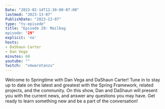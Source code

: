 ```yaml
---
Date: "2023-02-14T12:30:00-07:00"
lastmod: "2023-13-07"
PublishDate: "2023-13-07"
type: "tv-episode"
title: "Episode 29: Mailbag
episode: "29"
explicit: 'no'
hosts:
- DaShaun Carter
- Dan Vega
minutes: 60
youtube: ""
twitch:  "vmwaretanzu"
---
```


Welcome to Springtime with Dan Vega and DaShaun Carter! Tune in to stay up to date on the latest and greatest with the Spring Framework, related projects, and the community. On this show, Dan and DaShaun will present you with the current news, and answer any questions you may have. Get ready to learn something new and be a part of the conversation!
